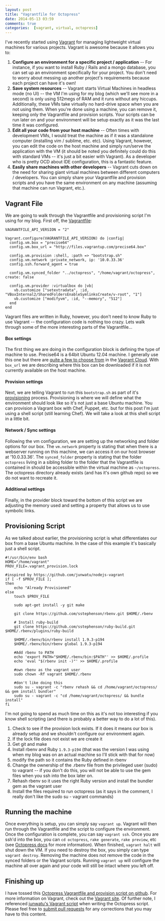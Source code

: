 ```yaml
---
layout: post
title: "Vagrantfile for Octopress"
date: 2014-05-13 03:59
comments: true
categories:  [vagrant, virtual, octopress]
---
```

I've recently started using [Vagrant](http://www.vagrantup.com) for managing lightweight virtual machines for various projects. Vagrant is awesome because it allows you to:

1. **Configure an environment for a specific project / application** -- For instance, if you want to install Ruby / Rails and a mongo database, you can set up an environment specifically for your project. You don't need to worry about messing up another project's requirements because each project can have it's own!
1. **Save system resources** -- Vagrant starts Virtual Machines in headless mode (no UI) -- the VM I'm using for my blog (which we'll see more in a second) is only using 512megs of RAM and it runs without any hiccups. Additionally, these VMs take virtually no hard-drive space when you are not using them. When you're done using a machine, you can remove it, keeping only the Vagrantfile and provision scripts. Your scripts can be run later on and your environment will be setup exactly as it was the last time it was configured. 
1. **Edit all your code from your host machine** -- Often times with development VMs, I would treat the machine as if it was a standalone computer (installing vim / sublime, etc. etc). Using Vagrant, however, you can edit the code on the host machine and simply run/serve the application with the VM (it should be noted you definitely could do this with standard VMs -- it's just a bit easier with Vagrant). As a developer who is pretty OCD about IDE configuration, this is a fantastic feature. 
1. **Easily share machines with other developers** -- Vagrant cuts down on the need for sharing giant virtual machines between different computers / developers. You can simply share your Vagrantfile and provision scripts and you have the same environment on any machine (assuming that machine can run Vagrant, etc.). 

## Vagrant File
We are going to walk through the Vagrantfile and provisioning script I'm using for my blog. First off, the [Vagrantfile](https://docs.vagrantup.com/v2/vagrantfile/index.html):

```
VAGRANTFILE_API_VERSION = "2"

Vagrant.configure(VAGRANTFILE_API_VERSION) do |config|
  config.vm.box = "precise64"
  config.vm.box_url = "http://files.vagrantup.com/precise64.box"

  config.vm.provision :shell, :path => "bootstrap.sh"
  config.vm.network :private_network, ip: '10.0.33.36'
  config.ssh.forward_agent = true

  config.vm.synced_folder "../octopress", "/home/vagrant/octopress", create: false

  config.vm.provider :virtualbox do |vb|
    vb.customize ["setextradata", :id, "VBoxInternal2/SharedFoldersEnableSymlinksCreate/v-root", "1"]
    vb.customize ["modifyvm", :id, "--memory", "512"]
  end
end

```

Vagrant files are written in Ruby, however, you don't need to know Ruby to use Vagrant -- the configuration code is nothing too crazy. Lets walk through some of the more interesting parts of the Vagrantfile...

#### Box settings  

The first thing we are doing in the configuration block is defining the type of machine to use. Precise64 is a 64bit Ubuntu 12.04 machine. I generally use this one but there are [quite a few to choose from](https://vagrantcloud.com/discover/featured) in the [Vagrant Cloud](https://vagrantcloud.com/). With `box_url` we are describing where this box can be downloaded if it is not currently available on the host machine. 

#### Provision settings

Next, we are telling Vagrant to run this `bootstrap.sh` as part of it's [provisioning](https://docs.vagrantup.com/v2/provisioning/index.html) process. Provisioning is where we will define what the environment should look like so it's not just a base Ubuntu machine. You can provision a Vagrant box with Chef, Puppet, etc. but for this post I'm just using a shell script (still learning Chef). We will take a look at this shell script in a little bit. 

#### Network / Sync settings 

Following the vm configuration, we are setting up the networking and folder options for our box. The `vm.network` property is stating that when there is a webserver running on this machine, we can access it on our host browser at '10.0.33.36'. The `synced_folder` property is stating that the folder `octopress` living in a sibling folder to the folder that the Vagrantfile is contained in should be accessible within the virtual machine as `~/octopress`. The octopress directory already exists (and has it's own github repo) so we do not want to recreate it. 

#### Additional settings 
Finally, in the provider block toward the bottom of this script we are adjusting the memory used and setting a property that allows us to use symbolic links. 

## Provisioning Script

As we talked about earlier, the provisioning script is what differentiates our box from a base Ubuntu machine. In the case of this example it's basically just a shell script. 

```
#!/usr/bin/env bash
HOME="/home/vagrant"
PROV_FILE=.vagrant_provision.lock

#inspired by https://github.com/junwatu/nodejs-vagrant 
if [ -f $PROV_FILE ];
then
    echo "Already Provisioned"
else
    touch $PROV_FILE

    sudo apt-get install -y git make

    git clone https://github.com/sstephenson/rbenv.git $HOME/.rbenv

    # Install ruby-build
    git clone https://github.com/sstephenson/ruby-build.git $HOME/.rbenv/plugins/ruby-build

    $HOME/.rbenv/bin/rbenv install 1.9.3-p194
    $HOME/.rbenv/bin/rbenv global 1.9.3-p194

    #Add rbenv to PATH
    echo 'export PATH="$HOME/.rbenv/bin:$PATH"' >> $HOME/.profile
    echo 'eval "$(rbenv init -)"' >> $HOME/.profile

    #own rbenv as the vagrant user
    sudo chown -Rf vagrant $HOME/.rbenv

    #don't like doing this
    sudo su - vagrant -c "rbenv rehash && cd /home/vagrant/octopress/ && gem install bundler"
    sudo su - vagrant -c "cd /home/vagrant/octopress/ && bundle install"
fi
```

I'm not going to spend as much time on this as it's not too interesting if you know shell scripting (and there is probably a better way to do a lot of this). 

1. Check to see if the provision lock exists. If it does it means our box is already setup and we shouldn't configure our environment again. 
1. If the lock file does not exist we are create it 
1. Get git and make
1. Install rbenv and Ruby `1.9.3-p194` (that was the version I was using when my blog was on an actual machine so I'll stick with that for now)
1. modify the path so it contains the Ruby defined in rbenv
1. Change the ownership of the .rbenv file from the privileged user (sudo) to vagrant -- if you don't do this, you will not be able to use the gem files when you ssh into the box later on. 
1. Rehash rbenv so it uses the right Ruby version and install the bundler gem as the vagrant user
1. Install the files required to run octopress (as it says in the comment, I really don't like the sudo su - vagrant commands)

## Running the machine

Once everything is setup, you can simply say `vagrant up`. Vagrant will then run through the Vagrantfile and the script to configure the environment. Once the configuration is complete, you can say `vagrant ssh`. Once you are ssh'd into the box, you can `cd octopress`, `rake generate`, `rake preview`, etc (see [Octopress docs](http://octopress.org/docs/blogging/) for more information). When finished, `vagrant halt` will shut down the VM. If you need to destroy the box, you simply can type `vagrant destroy`. Removing the machine does not remove the code in the synced folders or the Vagrant scripts. Running `vagrant up` will configure the machine all over again and your code will still be intact where you left off.

## Finishing up

I have tossed this [Octopress Vagrantfile and provision script on github](https://github.com/ryanlanciaux/octopress-vagrant). For more information on Vagrant, check out the [Vagrant site](http://www.vagrantup.com). Of further note, I referenced [junwatu's Vagrant script](https://github.com/junwatu/nodejs-vagrant) when writing the Octopress script. Please feel free to [submit pull requests](https://github.com/ryanlanciaux/ryanlanciaux.github.com) for any corrections that you may have to this content. 



